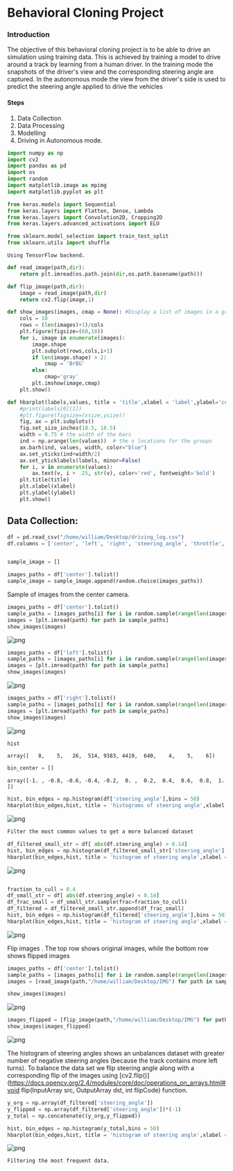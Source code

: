 
# Behavioral Cloning Project


###  Introduction 

The objective of this behavioral cloning project is to be able to drive an simulation using training data. This is achieved by training a model to drive around a track by learning from a human driver. In the training mode the snapshots of the driver's view and the corresponding steering angle are captured. In the autonomous mode the view from the driver's side is used to predict the steering angle applied to drive the vehicles 



#### Steps
1. Data Collection
2. Data Processing 
3. Modelling 
4. Driving in Autonomous mode. 


```python
import numpy as np
import cv2
import pandas as pd
import os
import random 
import matplotlib.image as mpimg
import matplotlib.pyplot as plt

from keras.models import Sequential
from keras.layers import Flatten, Dense, Lambda
from keras.layers import Convolution2D, Cropping2D
from keras.layers.advanced_activations import ELU

from sklearn.model_selection import train_test_split
from sklearn.utils import shuffle
```

    Using TensorFlow backend.



```python
def read_image(path,dir):
    return plt.imread(os.path.join(dir,os.path.basename(path)))
```


```python
def flip_image(path,dir):
    image = read_image(path,dir)
    return cv2.flip(image,1)
```


```python
def show_images(images, cmap = None): #Display a list of images in a grid 
    cols = 10
    rows = (len(images)+1)/cols
    plt.figure(figsize=(60,10))
    for i, image in enumerate(images):
        image.shape
        plt.subplot(rows,cols,i+1)
        if len(image.shape) > 2:
            cmap = 'BrBG'
        else:
            cmap='gray'
        plt.imshow(image,cmap)
    plt.show()
```


```python
def hbarplot(labels,values, title = 'title',xlabel = 'label',ylabel='count',xsize = 10,ysize =60):
    #print(labels[0][1])
    #plt.figure(figsize=(xsize,ysize))
    fig, ax = plt.subplots()
    fig.set_size_inches(18.5, 18.5)
    width = 0.75 # the width of the bars 
    ind = np.arange(len(values))  # the x locations for the groups
    ax.barh(ind, values, width, color="blue")
    ax.set_yticks(ind+width/2)
    ax.set_yticklabels(labels, minor=False)
    for i, v in enumerate(values):
        ax.text(v, i + .25, str(v), color='red', fontweight='bold')
    plt.title(title)
    plt.xlabel(xlabel)
    plt.ylabel(ylabel) 
    plt.show()
```

##  Data Collection: 



```python
df = pd.read_csv("/home/william/Desktop/driving_log.csv")
df.columns = ['center', 'left', 'right', 'steering_angle', 'throttle', 'brake', 'speed']


sample_image = []

images_paths = df['center'].tolist()
sample_image = sample_image.append(random.choice(images_paths))


```

Sample of images from the center camera.



```python
images_paths = df['center'].tolist()
sample_paths = [images_paths[i] for i in random.sample(range(len(images_paths)),10)]
images = [plt.imread(path) for path in sample_paths]
show_images(images)
```


![png](images/output_11_0.png)



```python
images_paths = df['left'].tolist()
sample_paths = [images_paths[i] for i in random.sample(range(len(images_paths)),10)]
images = [plt.imread(path) for path in sample_paths]
show_images(images)
```


![png](images/output_12_0.png)



```python
images_paths = df['right'].tolist()
sample_paths = [images_paths[i] for i in random.sample(range(len(images_paths)),10)]
images = [plt.imread(path) for path in sample_paths]
show_images(images)
```


![png](images/output_13_0.png)



```python
hist
```




    array([   8,    5,   26,  514, 9383, 4419,  640,    4,    5,    6])




```python
bin_center = []
```




    array([-1. , -0.8, -0.6, -0.4, -0.2,  0. ,  0.2,  0.4,  0.6,  0.8,  1. ])




```python
hist, bin_edges = np.histogram(df['steering_angle'],bins = 50)
hbarplot(bin_edges,hist, title = 'histograms of steering angle',xlabel = 'freq',ylabel='steering angle',xsize = 5,ysize =20)
```


![png](images/output_16_0.png)



```python
Filter the most common values to get a more balanced dataset 
```


```python
df_filtered_small_str = df[ abs(df.steering_angle) > 0.14]
hist, bin_edges = np.histogram(df_filtered_small_str['steering_angle'],bins = 50)
hbarplot(bin_edges,hist, title = 'histogram of steering angle',xlabel = 'freq',ylabel='steering angle',xsize = 5,ysize =20)

```


![png](images/output_18_0.png)



```python

fraction_to_cull = 0.4
df_small_str = df[ abs(df.steering_angle) < 0.14]
df_frac_small = df_small_str.sample(frac=fraction_to_cull)
df_filtered = df_filtered_small_str.append(df_frac_small)
hist, bin_edges = np.histogram(df_filtered['steering_angle'],bins = 50)
hbarplot(bin_edges,hist, title = 'histogram of steering angle',xlabel = 'freq',ylabel='steering angle',xsize = 5,ysize =20)

```


![png](images/output_19_0.png)


Flip images . The top row shows original images, while the bottom row shows flipped images 


```python
images_paths = df['center'].tolist()
sample_paths = [images_paths[i] for i in random.sample(range(len(images_paths)),10)]
images = [read_image(path,"/home/william/Desktop/IMG") for path in sample_paths]

show_images(images)

```


![png](images/output_21_0.png)



```python
images_flipped = [flip_image(path,"/home/william/Desktop/IMG") for path in sample_paths]
show_images(images_flipped)
```


![png](images/output_22_0.png)


The histogram of steering angles shows an unbalances dataset with greater number of negative steering angles (because the track contains more left turns).
To balance the data set we flip steering angle along with a corresponding flip of the images using [cv2.flip()](https://docs.opencv.org/2.4/modules/core/doc/operations_on_arrays.html#void flip(InputArray src, OutputArray dst, int flipCode) function.


```python
y_org = np.array(df_filtered['steering_angle'])
y_flipped = np.array(df_filtered['steering_angle'])*(-1)
y_total = np.concatenate((y_org,y_flipped))
```


```python
hist, bin_edges = np.histogram(y_total,bins = 50)
hbarplot(bin_edges,hist, title = 'histogram of steering angle',xlabel = 'freq',ylabel='steering angle',xsize = 5,ysize =20)
```


![png](images/output_25_0.png)



```python
Filtering the most frequent data. 

```
